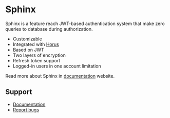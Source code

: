 # Sphinx

Sphinx is a feature reach JWT-based authentication system that make zero queries to database during authorization.

- Customizable
- Integrated with [Horus](https://github.com/hans-thomas/horus)
- Based on JWT
- Two layers of encryption
- Refresh token support
- Logged-in users in one account limitation

Read more about Sphinx in [documentation]() website.

Support
-------

- [Documentation]()
- [Report bugs](https://github.com/hans-thomas/sphinx)
